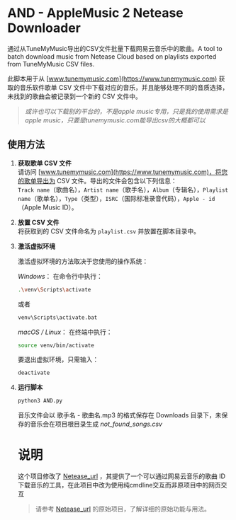 # AND - AppleMusic 2 Netease Downloader

通过从TuneMyMusic导出的CSV文件批量下载网易云音乐中的歌曲。A tool to batch download music from Netease Cloud based on playlists exported from TuneMyMusic CSV files.

此脚本用于从 [www.tunemymusic.com](https://www.tunemymusic.com) 获取的音乐软件歌单 CSV 文件中下载对应的音乐，并且能够处理不同的音质选择，未找到的歌曲会被记录到一个新的 CSV 文件中。

> *或许也可以下载别的平台的，不是apple music专用，只是我的使用需求是apple music，只要是tunemymusic.com能导出csv的大概都可以*

## 使用方法

1. **获取歌单 CSV 文件**  
   请访问 [www.tunemymusic.com](https://www.tunemymusic.com)，将您的歌单导出为 CSV 文件。导出的文件会包含以下列信息：  
   `Track name`（歌曲名），`Artist name`（歌手名），`Album`（专辑名），`Playlist name`（歌单名），`Type`（类型），`ISRC`（国际标准录音代码），`Apple - id`（Apple Music ID）。  
   
2. **放置 CSV 文件**  
   将获取到的 CSV 文件命名为 `playlist.csv` 并放置在脚本目录中。

3. **激活虚拟环境**

    激活虚拟环境的方法取决于您使用的操作系统：

    *Windows*： 在命令行中执行：
    ```bash
    .\venv\Scripts\activate
    ```
    或者
    ```bash
    venv\Scripts\activate.bat
    ```
    *macOS / Linux*： 在终端中执行：
    ```bash
    source venv/bin/activate
    ```
    要退出虚拟环境，只需输入：
    ```bash
    deactivate
    ```
3. **运行脚本**
    ```bash
    python3 AND.py
    ```
    音乐文件会以 歌手名 - 歌曲名.mp3 的格式保存在 Downloads 目录下，未保存的音乐会在项目根目录生成 *not_found_songs.csv*
    # 说明
    这个项目修改了
    [Netease_url](https://github.com/Suxiaoqinx/Netease_url) ，其提供了一个可以通过网易云音乐的歌曲 ID 下载音乐的工具，在此项目中改为使用纯cmdline交互而非原项目中的网页交互

    > 请参考 [Netease_url](https://github.com/Suxiaoqinx/Netease_url) 的原始项目，了解详细的原始功能与用法。
